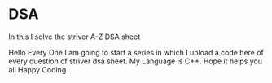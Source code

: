 # DSA
In this I solve the striver A-Z DSA sheet


Hello Every One 
I am going to start a series in which I upload a code here of every question of striver dsa sheet.
My Language is C++.
Hope it helps you all 
Happy Coding 
